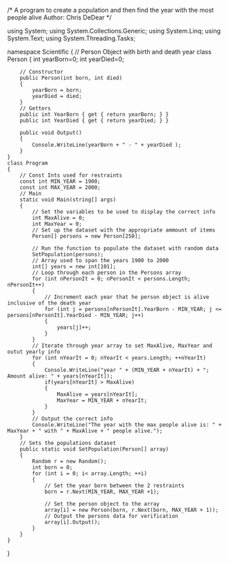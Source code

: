 /* A program to create a population and 
 then find the year with the most people alive
 Author: Chris DeDear */
 
using System;
using System.Collections.Generic;
using System.Linq;
using System.Text;
using System.Threading.Tasks;

namespace Scientific
{
    // Person Object with birth and death year
    class Person
    {
        int yearBorn=0;
        int yearDied=0;       
        
        // Constructor
        public Person(int born, int died)
        {
            yearBorn = born;
            yearDied = died;         
        }
        // Getters
        public int YearBorn { get { return yearBorn; } }
        public int YearDied { get { return yearDied; } }
       
        public void Output()
        {
            Console.WriteLine(yearBorn + " - " + yearDied );
        }
    }
    class Program
    {
        // Const Ints used for restraints
        const int MIN_YEAR = 1900;
        const int MAX_YEAR = 2000;
        // Main 
        static void Main(string[] args)
        {
            // Set the variables to be used to display the correct info
            int MaxAlive = 0;
            int MaxYear = 0;
            // Set up the dataset with the appropriate ammount of items
            Person[] persons = new Person[250];
           
            // Run the function to populate the dataset with random data
            SetPopulation(persons);
            // Array used to span the years 1900 to 2000
            int[] years = new int[101];
            // Loop through each person in the Persons array
            for (int nPersonIt = 0; nPersonIt < persons.Length; nPersonIt++)
            {
                // Increment each year that he person object is alive inclusive of the death year
                for (int j = persons[nPersonIt].YearBorn - MIN_YEAR; j <= persons[nPersonIt].YearDied - MIN_YEAR; j++)
                {
                    years[j]++;
                }
            }
            // Iterate through year array to set MaxAlive, MaxYear and outut yearly info
            for (int nYearIt = 0; nYearIt < years.Length; ++nYearIt)
            {
                Console.WriteLine("year " + (MIN_YEAR + nYearIt) + "; Amount alive: " + years[nYearIt]);
                if(years[nYearIt] > MaxAlive)
                {
                    MaxAlive = years[nYearIt];
                    MaxYear = MIN_YEAR + nYearIt;
                }
            }
            // Output the correct info
            Console.WriteLine("The year with the max people alive is: " + MaxYear + " with " + MaxAlive + " people alive.");  
        }
        // Sets the populations dataset
        public static void SetPopulation(Person[] array)
        {
            Random r = new Random();
            int born = 0;
            for (int i = 0; i< array.Length; ++i)
            {
                // Set the year born between the 2 restraints
                born = r.Next(MIN_YEAR, MAX_YEAR +1);
               
                // Set the person object to the array
                array[i] = new Person(born, r.Next(born, MAX_YEAR + 1));     
                // Output the persons data for verification
                array[i].Output();
            }
        }
    }
}
